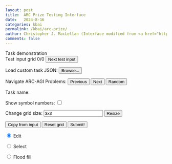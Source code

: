 ```yaml
---
layout: post
title:  ARC Prize Testing Interface
date:   2024-8-16
categories: kbai
permalink: /kbai/arc-prize/
author: Christopher J. MacLellan (Interface modified from <a href="https://github.com/fchollet/ARC-AGI">ARC-AGI Github</a>)
comments: false
---
```


<script src="https://ajax.googleapis.com/ajax/libs/jquery/1.12.4/jquery.min.js"></script>
<script src="https://code.jquery.com/ui/1.12.1/jquery-ui.js"></script>
<script src="/assets/js/arc-common.js"></script>
<script src="/assets/js/arc-testing_interface.js"></script>

<link rel="stylesheet" type="text/css" href="/assets/css/arc-common.css">
<link rel="stylesheet" type="text/css" href="/assets/css/arc-testing_interface.css">

<link href="https://fonts.googleapis.com/css?family=Open+Sans&display=swap" rel="stylesheet">

<div id="workspace">

<div id="demonstration_examples_view">
<div class="text" id="task_demo_header">Task demonstration</div>
<div id="task_preview"></div>
</div>

<div id="evaluation_view">

<div id="evaluation-input-view">
<div class="text">Test input grid <span id="current_test_input_id_display">0</span>/<span id="total_test_input_count_display">0</span>
<button onclick="nextTestInput()">Next test input</button>
</div>

<div id="evaluation_input" class="selectable_grid"></div>
</div>

<div id="evaluation_output_editor">

<div id="load_task_control_btns">

<p>
<label for="load_task_file_input">Load custom task JSON: </label>
<input type="file" id="load_task_file_input" class="load_task" style="display: none;"/>
<input type="button" value="Browse..." onclick="document.getElementById('load_task_file_input').click();" />
</p>

<!---
<p>
<label for="task_nav_controls">Choose Publich ARC-AGI Set:</label>
<button onclick="selectTraining()" id="training_btn"> Training Set </button>
<button onclick="selectEvaluation()" id="evaluation_btn"> Evaluation Set </button>
</p>
--->

<p>
<label for="task_nav_controls">Navigate ARC-AGI Problems:</label>
<button onclick="previousTask()" id="previous_task_btn"> Previous </button>
<button onclick="nextTask()" id="next_task_btn"> Next </button>
<button onclick="randomTask()" id="random_task_btn"> Random </button>
</p>
<p>
<label id='task_name' for="random_task_btn"> Task name: </label>
</p>
<p>
<label for="show_symbol_numbers">Show symbol numbers: </label>
<input type="checkbox" id="show_symbol_numbers" name="show_symbol_numbers" onchange="changeSymbolVisibility()">
</p>
</div>

<div id="edition_view">
<div id="editor_grid_control_btns">
<div id="resize_control_btns">
<label for="output_grid_size">Change grid size: </label>
<input type="text" id="output_grid_size" class="grid_size_field" name="size" value="3x3">
<button onclick="resizeOutputGrid()" id="resize_btn">Resize</button>
</div>

<button onclick="copyFromInput()">Copy from input</button>
<button onclick="resetOutputGrid()">Reset grid</button>
<button onclick="submitSolution()" id="submit_solution_btn">Submit!</button>
</div>

<div id="output_grid">
<div class="edition_grid selectable_grid">
<div class="row">
<div class="cell" symbol="0" x="0" y="0"></div>
<div class="cell" symbol="0" x="0" y="1"></div>
<div class="cell" symbol="0" x="0" y="2"></div>
</div>
<div class="row">
<div class="cell" symbol="0" x="1" y="0"></div>
<div class="cell" symbol="0" x="1" y="1"></div>
<div class="cell" symbol="0" x="1" y="2"></div>
</div>
<div class="row">
<div class="cell" symbol="0" x="2" y="0"></div>
<div class="cell" symbol="0" x="2" y="1"></div>
<div class="cell" symbol="0" x="2" y="2"></div>
</div>
</div>
</div>


<div id="toolbar">
<div>
<input type="radio" id="tool_edit"
name="tool_switching" value="edit" checked>
<label for="tool_edit">Edit</label>

<input type="radio" id="tool_select"
name="tool_switching" value="select">
<label for="tool_select">Select</label>

<input type="radio" id="tool_floodfill"
name="tool_switching" value="floodfill">
<label for="tool_floodfill">Flood fill</label>
</div>
</div>

<div id="symbol_picker">
<div class="symbol_preview symbol_0 selected-symbol-preview" symbol="0"></div>
<div class="symbol_preview symbol_1" symbol="1"></div>
<div class="symbol_preview symbol_2" symbol="2"></div>
<div class="symbol_preview symbol_3" symbol="3"></div>
<div class="symbol_preview symbol_4" symbol="4"></div>
<div class="symbol_preview symbol_5" symbol="5"></div>
<div class="symbol_preview symbol_6" symbol="6"></div>
<div class="symbol_preview symbol_7" symbol="7"></div>
<div class="symbol_preview symbol_8" symbol="8"></div>
<div class="symbol_preview symbol_9" symbol="9"></div>
</div>
</div>

<div id="error_display"></div>
<div id="info_display"></div>
</div>
</div>
</div>

<script>
$(function() {
    loadCurrentTask();
    // randomTask();
});
</script>


